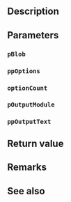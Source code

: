 ## Description

## Parameters

### `pBlob`

### `ppOptions`

### `optionCount`

### `pOutputModule`

### `ppOutputText`

## Return value

## Remarks

## See also